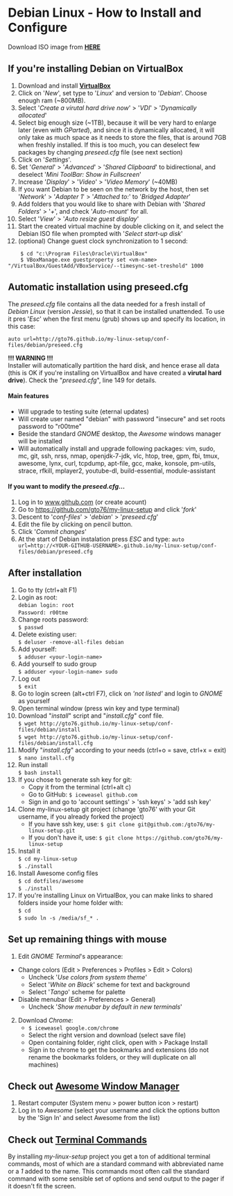 Debian Linux - How to Install and Configure 
=====================================

Download ISO image from [**HERE**](http://cdimage.debian.org/debian-cd/8.0.0/i386/iso-cd/debian-8.0.0-i386-CD-1.iso)

If you're installing Debian on VirtualBox
-----------------------------------------
1. Download and install [**VirtualBox**](http://download.virtualbox.org/virtualbox/4.3.28/VirtualBox-4.3.28-100309-Win.exe)  
2. Click on '_New_', set type to '_Linux_' and version to '_Debian_'. Choose enough ram (~800MB).
3. Select '_Create a virutal hard drive now_' > '_VDI_' > '_Dynamically allocated_'
4. Select big enough size (~1TB), because it will be very hard to enlarge later (even with *GParted*), and since it is dynamically allocated, it will only take as much space as it needs to store the files, that is around 7GB when freshly installed. If this is too much, you can deselect few packages by changing *preseed.cfg* file (see next section)  
5. Click on '_Settings_'.
5. Set '_General_' > '_Advanced_' > '_Shared Clipboard_' to bidirectional, and deselect '_Mini ToolBar: Show in Fullscreen_'
6. Increase '_Display_' > '_Video_' > '_Video Memory_' (~40MB)
7. If you want Debian to be seen on the network by the host, then set '_Network_' > '_Adapter 1_' > '_Attached to:_' to '_Bridged Adapter_'
8. Add folders that you would like to share with Debian with '_Shared Folders_' > '_+_', and check '_Auto-mount_' for all.
9. Select '_View_' > '_Auto resize guest display_'
9. Start the created virtual machine by double clicking on it, and select the Debian ISO file when prompted with '_Select start-up disk_'  
10. (optional) Change guest clock synchronization to 1 second:   
```
	$ cd "c:\Program Files\Oracle\VirtualBox"
	$ VBoxManage.exe guestproperty set <vm-name> "/VirtualBox/GuestAdd/VBoxService/--timesync-set-treshold" 1000
```

Automatic installation using preseed.cfg
----------------------------------------
The *preseed.cfg* file contains all the data needed for a fresh install of *Debian Linux* (version *Jessie*), so that it can be installed unattended. To use it pres '*Esc*' when the first menu (grub) shows up and specify its location, in this case:

`auto url=http://gto76.github.io/my-linux-setup/conf-files/debian/preseed.cfg`

**!!! WARNING !!!**  
Installer will automatically partition the hard disk, and hence erase all data (this is OK if you're installing on VirtualBox and have created a **virutal hard drive**). Check the "_preseed.cfg_", line 149 for details. 

#### Main features
- Will upgrade to testing suite (eternal updates)
- Will create user named "debian" with password "insecure" and set roots password to "r00tme"
- Beside the standard *GNOME* desktop, the _Awesome_ windows manager will be installed
- Will automatically install and upgrade following packages: vim, sudo, mc, git, ssh, nrss, nmap, openjdk-7-jdk, vlc, htop, tree, gpm, fbi, tmux, awesome, lynx, curl, tcpdump, apt-file, gcc, make, konsole, pm-utils, strace, rfkill, mplayer2, youtube-dl, build-essential, module-assistant

#### If you want to modify the _preseed.cfg_...
1. Log in to www.github.com (or create acount)
2. Go to https://github.com/gto76/my-linux-setup and click '_fork_'
3. Descent to '_conf-files_' > '_debian_' > '_preseed.cfg_'
4. Edit the file by clicking on pencil button.
5. Click '_Commit changes_'
6. At the start of Debian instalation press _ESC_ and type:
	`auto url=http://<YOUR-GITHUB-USERNAME>.github.io/my-linux-setup/conf-files/debian/preseed.cfg`


After installation
------------------
1. Go to tty (ctrl+alt F1)
2. Login as root:  
	`debian login: root`  
	`Password: r00tme`
3. Change roots password:  
	`$ passwd`
4. Delete existing user:  
	`$ deluser -remove-all-files debian`
5. Add yourself:  
	`$ adduser <your-login-name>`
6. Add yourself to sudo group  
	`$ adduser <your-login-name> sudo`
7. Log out  
	`$ exit`
8. Go to login screen (alt+ctrl F7), click on _'not listed'_ and login to _GNOME_ as yourself
9. Open terminal window (press win key and type terminal)
10. Download "_install_" script and "_install.cfg_" conf file.  
	`$ wget http://gto76.github.io/my-linux-setup/conf-files/debian/install`  
	`$ wget http://gto76.github.io/my-linux-setup/conf-files/debian/install.cfg`
11. Modify "_install.cfg_" according to your needs (ctrl+o = save, ctrl+x = exit)  
	`$ nano install.cfg`
12. Run install  
	`$ bash install`
13. If you chose to generate ssh key for git:  
	- Copy it from the terminal (ctrl+alt c)  
	- Go to GitHub: `$ iceweasel github.com`  
	- Sign in and go to 'account settings' > 'ssh keys' > 'add ssh key'  
13. Clone my-linux-setup git project (change 'gto76' with your Git username, if you already forked the project)
	- If you have ssh key, use: `$ git clone git@github.com:/gto76/my-linux-setup.git`  
	- If you don't have it, use: `$ git clone https://github.com/gto76/my-linux-setup`
14. Install it  
	`$ cd my-linux-setup`  
	`$ ./install`
15. Install Awesome config files  
	`$ cd dotfiles/awesome`  
	`$ ./install`
16. If you're installing Linux on VirtualBox, you can make links to shared folders inside your home folder with:  
	`$ cd`  
	`$ sudo ln -s /media/sf_* .`  


Set up remaining things with mouse
----------------------------------

1. Edit *GNOME Terminal*'s appearance:
 * Change colors (Edit > Preferences > Profiles > Edit > Colors)
 	- Uncheck '_Use colors from system theme_'
 	- Select '_White on Black_' scheme for text and background
 	- Select '_Tango_' scheme for palette
 * Disable menubar (Edit > Preferences > General)
 	- Uncheck '_Show menubar by default in new terminals_'

2. Download *Chrome*:  
	- `$ iceweasel google.com/chrome`
	- Select the right version and download (select save file)
	- Open containing folder, right click, open with > Package Install
 	- Sign in to chrome to get the bookmarks and extensions (do not rename the bookmarks folders, or they will duplicate on all machines)

 
Check out [Awesome Window Manager](/conf-files/linux/awesome)
-----------------
1. Restart computer (System menu > power button icon > restart)
2. Log in to *Awesome* (select your username and click the options button by the 'Sign In' and select Awesome from the list)


Check out [**Terminal Commands**](/conf-files/linux/bash)	
-----------------
By installing *my-linux-setup* project you get a ton of additional terminal commands, most of which are a standard command with abbreviated name or a *1* added to the name. This commands most often call the standard command with some sensible set of options and send output to the pager if it doesn't fit the screen.

